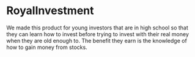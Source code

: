 # RoyalInvestment
We made this product for young investors that are in high school so that they can learn how to invest before trying to invest with their real money when they are old enough to. The benefit they earn is the knowledge of how to gain money from stocks.
